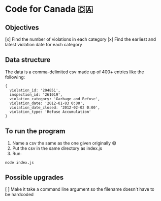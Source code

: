 # Code for Canada 🇨🇦

## Objectives
[x] Find the number of violations in each category
[x] Find the earliest and latest violation date for each category

## Data structure
The data is a comma-delimited csv made up of 400+ entries like 
the following:

```
{ 
  violation_id: '204851',
  inspection_id: '261019',
  violation_category: 'Garbage and Refuse',
  violation_date: '2012-01-03 0:00',
  violation_date_closed: '2012-02-02 0:00',
  violation_type: 'Refuse Accumulation'
}
```

## To run the program

1. Name a csv the same as the one given originally 😅
2. Put the csv in the same directory as index.js
3. Run:

`node index.js`

## Possible upgrades
[ ] Make it take a command line argument so the filename doesn't have to
be hardcoded